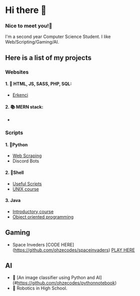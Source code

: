 # Hi there 👋 
###  Nice to meet you!🤝
I'm a second year Computer Science Student.
I like Web/Scripting/Gaming/AI. 

## Here is a list of my projects 
### Websites 
#### 1.  🔭  HTML, JS, SASS, PHP, SQL:  
   - [Erkenci](http://erkenci.byethost6.com/htmldocs/index.html)

####  2.  📚 MERN stack: 
   - [The Great Hotel]: (#https://thegreathotelapp.herokuapp.com/)

### Scripts
#### 1. 🐍Python
   - [Web Scraping](#https://github.com/ohzecodes/webscrapingpy) 
   - Discord Bots
    
#### 2. 🐧Shell
   - [Useful Scripts](#https://github.com/ohzecodes/useful-Scripts)
   - [UNIX course](#https://github.com/ohzecodes/1280-unix)
    
#### 3.  Java  
   - [Introductory course](#https://github.com/ohzecodes/1150-java)
   - [Object oriented programming](#https://github.com/ohzecodes/1181)

## Gaming
   - Space Inveders [CODE HERE] (https://github.com/ohzecodes/spaceinvaders)
        [PLAY HERE](#https://ohzecodes.github.io/spaceinvaders/)

##  AI
   - 🧐 [An image classifier using Python and AI] (#https://github.com/ohzecodes/pythonnotebook)
   - 🤖 Robotics in High School.






<!--
**ohzecodes/ohzecodes** is a ✨ _special_ ✨ repository because its `README.md` (this file) appears on your GitHub profile.

Here are some ideas to get you started:

- 🔭 I’m currently working on ...
- 🌱 I’m currently learning ...
- 👯 I’m looking to collaborate on ...
- 🤔 I’m looking for help with ...
- 💬 Ask me about ...
- 📫 How to reach me: ...
- 😄 Pronouns: ...
- ⚡ Fun fact: ...
-->

